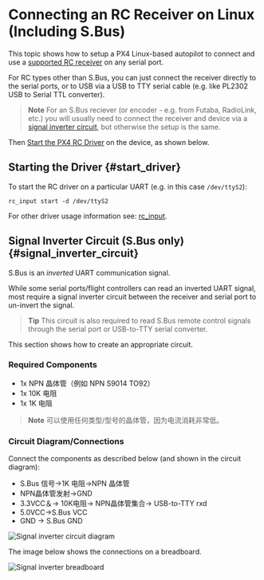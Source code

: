 # Connecting an RC Receiver on Linux (Including S.Bus)

This topic shows how to setup a PX4 Linux-based autopilot to connect and use a [supported RC receiver](https://docs.px4.io/master/en/getting_started/rc_transmitter_receiver.html) on any serial port.

For RC types other than S.Bus, you can just connect the receiver directly to the serial ports, or to USB via a USB to TTY serial cable (e.g. like PL2302 USB to Serial TTL converter).

> **Note** For an S.Bus reciever (or encoder - e.g. from Futaba, RadioLink, etc.) you will usually need to connect the receiver and device via a [signal inverter circuit](#signal_inverter_circuit), but otherwise the setup is the same.

Then [Start the PX4 RC Driver](#start_driver) on the device, as shown below.

## Starting the Driver {#start_driver}

To start the RC driver on a particular UART (e.g. in this case `/dev/ttyS2`):

    rc_input start -d /dev/ttyS2
    

For other driver usage information see: [rc_input](../middleware/modules_driver.md#rcinput).

## Signal Inverter Circuit (S.Bus only) {#signal_inverter_circuit}

S.Bus is an *inverted* UART communication signal.

While some serial ports/flight controllers can read an inverted UART signal, most require a signal inverter circuit between the receiver and serial port to un-invert the signal.

> **Tip** This circuit is also required to read S.Bus remote control signals through the serial port or USB-to-TTY serial converter.

This section shows how to create an appropriate circuit.

### Required Components

* 1x NPN 晶体管（例如 NPN S9014 TO92）
* 1x 10K 电阻
* 1x 1K 电阻

> **Note** 可以使用任何类型/型号的晶体管，因为电流消耗非常低。

### Circuit Diagram/Connections

Connect the components as described below (and shown in the circuit diagram):

* S.Bus 信号&rarr;1K 电阻&rarr;NPN 晶体管
* NPN晶体管发射&rarr;GND
* 3.3VCC＆&rarr; 10K电阻&rarr; NPN晶体管集合&rarr; USB-to-TTY rxd
* 5.0VCC&rarr;S.Bus VCC
* GND &rarr; S.Bus GND

![Signal inverter circuit diagram](../../assets/driver_sbus_signal_inverter_circuit_diagram.png)

The image below shows the connections on a breadboard.

![Signal inverter breadboard](../../assets/driver_sbus_signal_inverter_breadboard.png)